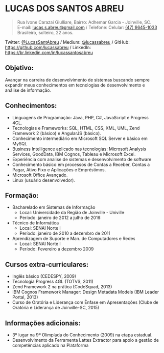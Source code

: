 LUCAS DOS SANTOS ABREU
======================

> Rua Ivone Carazai Giulliare, Bairro: Adhemar Garcia - Joinville, SC.  
> E-mail: [lucas.s.abreu@gmail.com](mailto:lucas.s.abreu@gmail.com) / Telefone: Celular: [(47) 9645-1033](tel:+554796451033)  
> Brasileiro, solteiro, 22 anos.

Twitter: [@LucasSantAbreu](http://twitter.com/LucasSantAbreu) /
Medium: [@lucassabreu](https://medium.com/@lucassabreu/) /
GitHub: <https://github.com/lucassabreu> /
LinkedIn: <https://br.linkedin.com/in/lucassantosabreu>  

Objetivo:
---------

Avançar na carreira de desenvolvimento de sistemas buscando sempre expandir
meus conhecimentos em tecnologias de desenvolvimento e análise de informação.

Conhecimentos:
--------------

 * Linguagens de Programação: Java, PHP, C#, JavaScript e Progress 4GL.
 * Tecnologias e Frameworks: SQL, HTML, CSS, XML, UML, Zend Framework 2 (básico) e AngularJS (básico).
 * Conhecimento intermediário em Microsoft SQL Server e básico em MySQL
 * Business Intelligence aplicado nas tecnologias: Microsoft Analysis Services, GoodData, IBM Cognos, Tableau e Microsoft Excel.
 * Experiência com analise de sistemas e desenvolvimento de software
 * Conhecimento básico em processos de Contas a Receber, Contas a Pagar, Ativo Fixo e Aplicações e Empréstimos.
 * Microsoft Office Avançado.
 * Linux (usuário desenvolvedor).

Formação:
---------

 * Bacharelado em Sistemas de Informação
    - Local: Universidade da Região de Joinville - Univille
    - Período: janeiro de 2012 a julho de 2016
 * Técnico de Informática
    - Local: SENAI Norte I
    - Período: janeiro de 2010 a dezembro de 2011
 * Aprendizagem de Suporte e Man. de Computadores e Redes
    - Local: SENAI Norte I
    - Período: Fevereiro a dezembro 2009

Cursos extra-curriculares:
--------------------------

 * Inglês básico (CEDESPY, 2009)
 * Tecnologia Progress 4GL (TOTVS, 2011)
 * Zend Framework 2 na prática (CodeSquad, 2013)
 * IBM Cognos Framework Manager: Design Metadata Models (IBM Leader Portal, 2013)
 * Curso de Oratória e Liderança com Ênfase em Apresentações (Clube de Oratória e Liderança de Joinville-SC, 2015)

Informações adicionais:
-----------------------

 * 3º lugar na 9º Olimpíada do Conhecimento (2009) na etapa estadual.
 * Desenvolvimento da Ferramenta Lattes Extractor para apoio a gestão de competências aplicado na Plataforma
